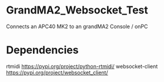 # GrandMA2_Websocket_Test
Connects an APC40 MK2 to an grandMA2 Console / onPC

# Dependencies

rtmidi            https://pypi.org/project/python-rtmidi/
websocket-client  https://pypi.org/project/websocket_client/  
